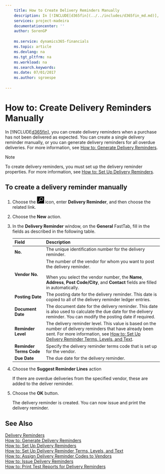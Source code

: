 ```yaml
---
    title: How to Create Delivery Reminders Manually
    description: In [!INCLUDE[d365fin](../../includes/d365fin_md.md)], you can create delivery reminders when a purchase has not been delivered as expected.
    services: project-madeira
    documentationcenter: ''
    author: SorenGP

    ms.service: dynamics365-financials
    ms.topic: article
    ms.devlang: na
    ms.tgt_pltfrm: na
    ms.workload: na
    ms.search.keywords:
    ms.date: 07/01/2017
    ms.author: sgroespe

---
```

# How to: Create Delivery Reminders Manually
In [!INCLUDE[d365fin](../../includes/d365fin_md.md)], you can create delivery reminders when a purchase has not been delivered as expected. You can create a single delivery reminder manually, or you can generate delivery reminders for all overdue deliveries. For more information, see [How to: Generate Delivery Reminders](how-to-generate-delivery-reminders.md).

> [!NOTE]
> To create delivery reminders, you must set up the delivery reminder properties. For more information, see [How to: Set Up Delivery Reminders](how-to-set-up-delivery-reminders.md).

## To create a delivery reminder manually  

1.  Choose the ![Search for Page or Report](../../media/ui-search/search_small.png "Search for Page or Report icon") icon, enter **Delivery Reminder**, and then choose the related link.  
2.  Choose the **New** action.  
3.  In the **Delivery Reminder** window, on the **General** FastTab, fill in the fields as described in the following table.  

    |Field|Description|  
    |---------------------------------|---------------------------------------|  
    |**No.**|The unique identification number for the delivery reminder.|  
    |**Vendor No.**|The number of the vendor for whom you want to post the delivery reminder.<br /><br /> When you select the vendor number, the **Name**, **Address**, **Post Code/City**, and **Contact** fields are filled in automatically.|  
    |**Posting Date**|The posting date for the delivery reminder. This date is copied to all of the delivery reminder ledger entries.|  
    |**Document Date**|The document date for the delivery reminder. This date is also used to calculate the due date for the delivery reminder. You can modify the posting date if required.|  
    |**Reminder Level**|The delivery reminder level. This value is based on the number of delivery reminders that have already been sent. For more information, see [How to: Set Up Delivery Reminder Terms, Levels, and Text](how-to-set-up-delivery-reminder-terms-levels-and-text.md).|  
    |**Reminder Terms Code**|Specify the delivery reminder terms code that is set up for the vendor.|  
    |**Due Date**|The due date for the delivery reminder.|  

4.  Choose the **Suggest Reminder Lines** action  

    If there are overdue deliveries from the specified vendor, these are added to the deliver reminder.  

5.  Choose the **OK** button.  

    The delivery reminder is created. You can now issue and print the delivery reminder.  

## See Also  
 [Delivery Reminders](delivery-reminders.md)   
 [How to: Generate Delivery Reminders](how-to-generate-delivery-reminders.md)   
 [How to: Set Up Delivery Reminders](how-to-set-up-delivery-reminders.md)   
 [How to: Set Up Delivery Reminder Terms, Levels, and Text](how-to-set-up-delivery-reminder-terms-levels-and-text.md)   
 [How to: Assign Delivery Reminder Codes to Vendors](how-to-assign-delivery-reminder-codes-to-vendors.md)   
 [How to: Issue Delivery Reminders](how-to-issue-delivery-reminders.md)   
 [How to: Print Test Reports for Delivery Reminders](how-to-print-test-reports-for-delivery-reminders.md)
